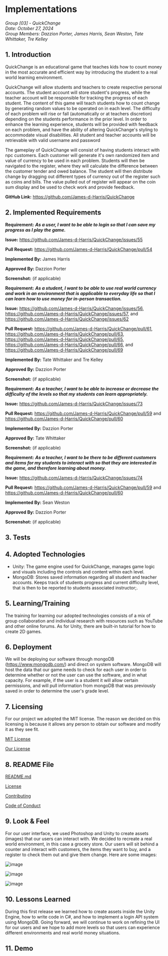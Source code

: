 # Implementations
*Group [03] - QuickChange*\
*Date: October 27, 2024*\
*Group Members: Dazzion Porter, James Harris, Sean Weston, Tate Whittaker, Tre Kelley*

## 1. Introduction
QuickChange is an educational game that teaches kids how to count money in the most accurate and efficient way by introducing the student to a real world learning environment.

QuickChange will allow students and teachers to create respective personal accounts. The student account will store student's progress, while the teacher account will be responsible for tracking the progress of each student. The content of this game will teach students how to count change by generating random values to be operated on in each level. The difficulty of each problem will rise or fall (automatically or at teachers discretion) depending on the students performance in the prior level. In order to enhance the learning experience, students will be provided with feedback on each problem, and have the ability of altering QuickChange's styling to accommodate visual disabilities. All student and teacher accounts will be retrievable with valid username and password

The gameplay of QuickChange will consist of having students interact with npc customers. Each customer will generate it's own randomized item and value of currency to be used in each problem. Students will then be navigated to the register, where they will calculate the difference between the customer tender and owed balance. The student will then distribute change by dragging out different types of currency out of the register such as coins and bills. The value pulled out of register will appear on the coin sum display and be used to check work and provide feedback.

**GitHub Link:** https://github.com/James-d-Harris/QuickChange

## 2. Implemented Requirements

**Requirement:** ***As a user, I want to be able to login so that I can save my progress as I play the game.***

**Issue:** https://github.com/James-d-Harris/QuickChange/issues/55

**Pull Request:** https://github.com/James-d-Harris/QuickChange/pull/54

**Implemented By:** James Harris

**Approved By:** Dazzion Porter

**Screenshot:** (if applicable)

**Requirement:** ***As a student, I want to be able to use real world currency and work in an environment that is applicable to everyday life so that I can learn how to use money for in-person transaction.***

**Issue:** https://github.com/James-d-Harris/QuickChange/issues/56, https://github.com/James-d-Harris/QuickChange/issues/57, and https://github.com/James-d-Harris/QuickChange/issues/62

**Pull Request:** https://github.com/James-d-Harris/QuickChange/pull/61, https://github.com/James-d-Harris/QuickChange/pull/63, https://github.com/James-d-Harris/QuickChange/pull/65, https://github.com/James-d-Harris/QuickChange/pull/66, and https://github.com/James-d-Harris/QuickChange/pull/69

**Implemented By:** Tate Whittaker and Tre Kelley

**Approved By:** Dazzion Porter

**Screenshot:** (if applicable)

**Requirement:** ***As a teacher, I want to be able to increase or decrease the difficulty of the levels so that my students can learn appropriately.***

**Issue:** https://github.com/James-d-Harris/QuickChange/issues/73

**Pull Request:** https://github.com/James-d-Harris/QuickChange/pull/59 and https://github.com/James-d-Harris/QuickChange/pull/60

**Implemented By:** Dazzion Porter

**Approved By:** Tate Whittaker

**Screenshot:** (if applicable)

**Requirement:** ***As a teacher, I want to be there to be different customers and items for my students to interact with so that they are interested in the game, and therefore learning about money.***

**Issue:** https://github.com/James-d-Harris/QuickChange/issues/74

**Pull Request:** https://github.com/James-d-Harris/QuickChange/pull/59 and https://github.com/James-d-Harris/QuickChange/pull/60

**Implemented By:** Sean Weston

**Approved By:** Dazzion Porter

**Screenshot:** (if applicable)

## 3. Tests

## 4. Adopted Technologies
- Unity: The game engine used for QuickChange, manages game logic and visuals including the controls and content within each level.
- MongoDB: Stores saved information regarding all student and teacher accounts. Keeps track of students progress and current difficulty level, that is then to be reported to students associated instructor;\.
  
## 5. Learning/Training
The training for learning our adopted technologies consists of a mix of group collaboration and individual research with resources such as YouTube and other online forums. As for Unity, there are built-in tutorial for how to create 2D games.

## 6. Deployment
We will be deploying our software through mongoDB (https://www.mongodb.com/) and direct on system software. MongoDB will host the data that our game needs to check for each user in order to determine whether or not the user can use the software, and in what capacity. For example, if the user is a student it will allow certain permissions, and will pull information from mongoDB that was previously saved in order to determine the user's grade level.


## 7. Licensing

For our project we adopted the MIT license. The reason we decided on this licensing is because it allows any person to obtain our software and modify it as they see fit. 

[MIT License](https://choosealicense.com/licenses/mit/)

[Our License](https://github.com/James-d-Harris/QuickChange/blob/main/license.md)

## 8. README File

[README.md](https://github.com/James-d-Harris/QuickChange/blob/main/README.md)

[License](https://github.com/James-d-Harris/QuickChange/blob/main/license.md)

[Contributing](https://github.com/James-d-Harris/QuickChange/blob/main/contributing.md)

[Code of Conduct](https://github.com/James-d-Harris/QuickChange/blob/main/code_of_conduct.md)

## 9. Look & Feel 

For our user interface, we used Photoshop and Unity to create assets (images) that our users can interact with. We decided to recreate a real world environment, in this case a grocery store. Our users will sit behind a counter and interact with customers, the items they want to buy, and a register to check them out and give them change. Here are some images:

![image](https://github.com/James-d-Harris/QuickChange/blob/D4-Implementations/images/UnityUIStoreScene.png)

![image](https://github.com/James-d-Harris/QuickChange/blob/D4-Implementations/images/gamePenny.png)

![image](https://github.com/James-d-Harris/QuickChange/blob/D4-Implementations/images/tenDollar.png)

## 10. Lessons Learned

During this first release we learned how to create assets inside the Unity Engine, how to write code in C#, and how to implement a login API system using MongoDB. Going forward, we will continue to work on refining the UI for our users and we hope to add more levels so that users can experience different environments and real world money situations.

## 11. Demo
